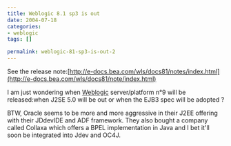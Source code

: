 ```yaml
--- 
title: Weblogic 8.1 sp3 is out
date: 2004-07-18
categories: 
- weblogic
tags: []

permalink: weblogic-81-sp3-is-out-2
---
```

See the release note:[http://e-docs.bea.com/wls/docs81/notes/index.html](http://e-docs.bea.com/wls/docs81/note/index.html)

I am just wondering when [Weblogic](http://edocs.bea.com/wls/docs81/notes/issues.html "Known issues") server/platform n°9  will be released:when J2SE 5.0 will be out or when the EJB3 spec will be adopted ?

BTW, Oracle seems to be more and more aggressive in their J2EE offering with their JDdevIDE and ADF framework. They also bought a company called Collaxa which offers a BPEL implementation in Java and I bet it&#39;ll soon be integrated into Jdev and OC4J.
